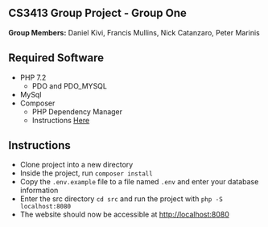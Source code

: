 CS3413 Group Project - Group One
--------------------------------

**Group Members:**	Daniel Kivi, Francis Mullins, Nick Catanzaro, Peter Marinis

Required Software
-----------------

- PHP 7.2
    - PDO and PDO_MYSQL 
- MySql
- Composer
    - PHP Dependency Manager
    - Instructions [Here](https://getcomposer.org)

Instructions
------------

- Clone project into a new directory
- Inside the project, run `composer install`
- Copy the `.env.example` file to a file named `.env` and enter your database information
- Enter the src directory `cd src` and run the project with `php -S localhost:8080`
- The website should now be accessible at [http://localhost:8080]()